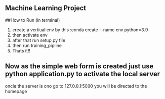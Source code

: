 ## Machine Learning Project

##How to Run (in terminal)
1. create a vertiual env by this :conda create --name env python=3.9
2. then activate env
3. after that run setup.py file
4. then run training_pipline
5. Thats it!!

## Now as the simple web form is created  just use python application.py to activate the local server
oncle the server is ono go to 127.0.0.1:5000 you will be directed to the homepage


